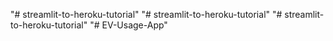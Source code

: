 "# streamlit-to-heroku-tutorial" 
"# streamlit-to-heroku-tutorial" 
"# streamlit-to-heroku-tutorial" 
"# EV-Usage-App" 
